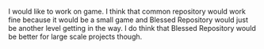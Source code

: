 I would like to work on game. I think that common repository would work fine because it would be a small game and Blessed Repository would just be another level getting in the way. I do think that Blessed Repository would be better for large scale projects though.
